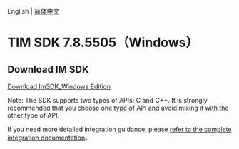 English | [简体中文](./README_ZH.md)

# TIM SDK 7.8.5505（Windows）

## Download IM SDK

[Download ImSDK_Windows Edition](https://im.sdk.qcloud.com/download/plus/7.8.5505/cross_platform/ImSDK_Windows_7.8.5505.zip)

Note: The SDK supports two types of APIs: C and C++. It is strongly recommended that you choose one type of API and avoid mixing it with the other type of API.

If you need more detailed integration guidance, please [refer to the complete integration documentation](https://www.tencentcloud.com/document/product/1047/34310)。
